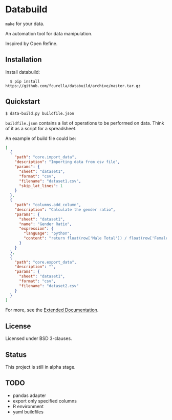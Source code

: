 # Databuild

`make` for your data.

An automation tool for data manipulation.

Inspired by Open Refine.

## Installation

Install databuild:

```
  $ pip install https://github.com/fcurella/databuild/archive/master.tar.gz
```

## Quickstart

```
$ data-build.py buildfile.json

```

`buildfile.json` contains a list of operations to be performed on data. Think of it as a script for a spreadsheet.

An example of build file could be:

```json
[
  {
    "path": "core.import_data",
    "description": "Importing data from csv file",
    "params": {
      "sheet": "dataset1",
      "format": "csv",
      "filename": "dataset1.csv",
      "skip_lat_lines": 1
    }
  },
  {
    "path": "columns.add_column",
    "description": "Calculate the gender ratio",
    "params": {
      "sheet": "dataset1",
      "name": "Gender Ratio",
      "expression": {
        "language": "python",
        "content": "return float(row['Male Total']) / float(row['Female Total'])"
      }
    }
  },
  {
    "path": "core.export_data",
    "description": "",
    "params": {
      "sheet": "dataset1",
      "format": "csv",
      "filename": "dataset2.csv"
    }
  }
]
```

For more, see the [Extended Documentation](http://databuild.readthedocs.org/en/latest/).

## License

Licensed under BSD 3-clauses.

## Status

This project is still in alpha stage.

## TODO

* pandas adapter
* export only specified columns
* R environment
* yaml buildfiles
